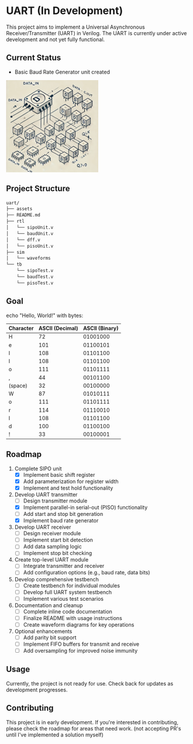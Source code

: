# UART (In Development)

This project aims to implement a Universal Asynchronous Receiver/Transmitter (UART) in Verilog. The UART is currently under active development and not yet fully functional.

## Current Status

- Basic Baud Rate Generator unit created

<img src="/assets/sipo.jpg" alt="gpt_block_diagram" style="width: 50%;">

## Project Structure

```txt
uart/
├── assets
├── README.md
├── rtl
│   └── sipoUnit.v
│   └── baudUnit.v
│   └── dff.v
│   └── pisoUnit.v
├── sim
│   └── waveforms
└── tb
    └── sipoTest.v
    └── baudTest.v
    └── pisoTest.v
```

## Goal

echo "Hello, World!" with bytes:

| Character | ASCII (Decimal) | ASCII (Binary) |
|-----------|-----------------|----------------|
| H         | 72              | 01001000       |
| e         | 101             | 01100101       |
| l         | 108             | 01101100       |
| l         | 108             | 01101100       |
| o         | 111             | 01101111       |
| ,         | 44              | 00101100       |
| (space)   | 32              | 00100000       |
| W         | 87              | 01010111       |
| o         | 111             | 01101111       |
| r         | 114             | 01110010       |
| l         | 108             | 01101100       |
| d         | 100             | 01100100       |
| !         | 33              | 00100001       |

## Roadmap

1. Complete SIPO unit
   - [x] Implement basic shift register
   - [x] Add parameterization for register width
   - [x] Implement and test hold functionality

2. Develop UART transmitter
   - [ ] Design transmitter module
   - [x] Implement parallel-in serial-out (PISO) functionality
   - [ ] Add start and stop bit generation
   - [x] Implement baud rate generator

3. Develop UART receiver
   - [ ] Design receiver module
   - [ ] Implement start bit detection
   - [ ] Add data sampling logic
   - [ ] Implement stop bit checking

4. Create top-level UART module
   - [ ] Integrate transmitter and receiver
   - [ ] Add configuration options (e.g., baud rate, data bits)

5. Develop comprehensive testbench
   - [ ] Create testbench for individual modules
   - [ ] Develop full UART system testbench
   - [ ] Implement various test scenarios

6. Documentation and cleanup
   - [ ] Complete inline code documentation
   - [ ] Finalize README with usage instructions
   - [ ] Create waveform diagrams for key operations

7. Optional enhancements
   - [ ] Add parity bit support
   - [ ] Implement FIFO buffers for transmit and receive
   - [ ] Add oversampling for improved noise immunity

## Usage

Currently, the project is not ready for use. Check back for updates as development progresses.

## Contributing

This project is in early development. If you're interested in contributing, please check the roadmap for areas that need work. (not accepting PR's until I've implemented a solution myself)
